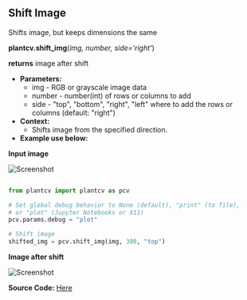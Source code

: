 ## Shift Image

Shifts image, but keeps dimensions the same

**plantcv.shift_img**(*img, number, side='right'*)

**returns** image after shift

- **Parameters:**
    - img - RGB or grayscale image data
    - number - number(int) of rows or columns to add
    - side - "top", "bottom", "right", "left" where to add the rows or columns (default: "right")
- **Context:**
    - Shifts image from the specified direction.
- **Example use below:**
    
**Input image**

![Screenshot](img/documentation_images/shift/36_whitebalance.jpg)

```python

from plantcv import plantcv as pcv

# Set global debug behavior to None (default), "print" (to file), 
# or "plot" (Jupyter Notebooks or X11)
pcv.params.debug = "plot"

# Shift image
shifted_img = pcv.shift_img(img, 300, "top")

```

**Image after shift**

![Screenshot](img/documentation_images/shift/37_shifted.jpg)

**Source Code:** [Here](https://github.com/danforthcenter/plantcv/blob/main/plantcv/plantcv/shift_img.py)
